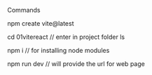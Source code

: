 Commands

npm create vite@latest

cd 01vitereact // enter in project folder
ls

npm i // for installing node modules

npm run dev // will provide the url for web page
